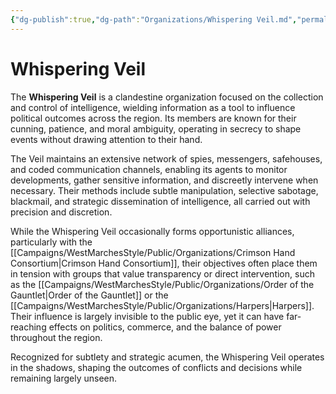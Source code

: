 ```yaml
---
{"dg-publish":true,"dg-path":"Organizations/Whispering Veil.md","permalink":"/organizations/whispering-veil/","tags":["organization","intelligence","sword-coast"],"dgShowFileTree":true}
---
```


# **Whispering Veil**

The **Whispering Veil** is a clandestine organization focused on the collection and control of intelligence, wielding information as a tool to influence political outcomes across the region. Its members are known for their cunning, patience, and moral ambiguity, operating in secrecy to shape events without drawing attention to their hand.

The Veil maintains an extensive network of spies, messengers, safehouses, and coded communication channels, enabling its agents to monitor developments, gather sensitive information, and discreetly intervene when necessary. Their methods include subtle manipulation, selective sabotage, blackmail, and strategic dissemination of intelligence, all carried out with precision and discretion.

While the Whispering Veil occasionally forms opportunistic alliances, particularly with the [[Campaigns/WestMarchesStyle/Public/Organizations/Crimson Hand Consortium\|Crimson Hand Consortium]], their objectives often place them in tension with groups that value transparency or direct intervention, such as the [[Campaigns/WestMarchesStyle/Public/Organizations/Order of the Gauntlet\|Order of the Gauntlet]] or the [[Campaigns/WestMarchesStyle/Public/Organizations/Harpers\|Harpers]]. Their influence is largely invisible to the public eye, yet it can have far-reaching effects on politics, commerce, and the balance of power throughout the region.

Recognized for subtlety and strategic acumen, the Whispering Veil operates in the shadows, shaping the outcomes of conflicts and decisions while remaining largely unseen.
